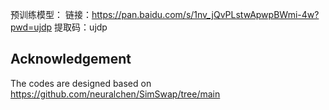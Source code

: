 预训练模型：
链接：https://pan.baidu.com/s/1nv_jQvPLstwApwpBWmi-4w?pwd=ujdp 
提取码：ujdp

## Acknowledgement
The codes are designed based on https://github.com/neuralchen/SimSwap/tree/main
